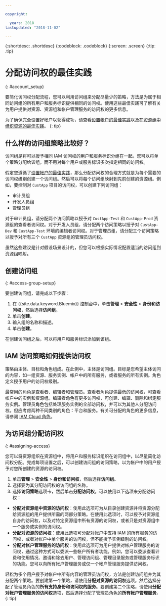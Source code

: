 ```yaml
---

copyright:

  years: 2018
lastupdated: "2018-11-02"

---
```


{:shortdesc: .shortdesc}
{:codeblock: .codeblock}
{:screen: .screen}
{:tip: .tip}

# 分配访问权的最佳实践
{: #account_setup}

要简化访问权分配流程，您可以利用访问组来分配尽量少的策略，方法是为属于相同访问组的所有用户和服务标识提供相同的访问权。使用这些最佳实践可了解有关为用户提供对资源、资源组和帐户管理服务的访问权的更多信息。

为了确保完全设置好帐户以获得成功，请查看[设置帐户的最佳实践](/docs/account/bp_account.html#account_setup)以及[在资源组中组织资源的最佳实践](/docs/resources/bestpractice_rgs.html)。
{: tip}

## 什么样的访问组策略比较好？

访问组是将可以授予相同 IAM 访问权的用户和服务标识分组在一起。您可以将单个策略分配给该组，而不用对每个用户或服务标识多次指定相同的访问权。

假定您遵循了[设置帐户的最佳实践](/docs/account/bp_account.html#account_setup)，那么分配访问权的合理方式就是为每个需要的访问权级别创建一个访问组。然后可以将每个访问组映射到先前创建的资源组。例如，要控制对 `CustApp` 项目的访问权，可以创建下列访问组：

* 审计员组
* 开发人员组
* 管理员组

对于审计员组，请分配两个访问策略以授予对 `CustApp-Test` 和 `CustApp-Prod` 资源组的查看者访问权。对于开发人员组，请分配两个访问策略以授予对 `CustApp-Dev` 和 `CustApp-Test` 环境的编辑者访问权。对于管理员组，请分配三个访问策略以授予对所有三个 `CustApp` 资源组的管理员访问权。

虽然这些建议是针对假设场景设计的，但您可以根据实际情况配置适当的访问组到资源组映射。

## 创建访问组
{: #access-group-setup}

要创建访问组，请完成以下步骤： 

1. 在 {{site.data.keyword.Bluemix}} 控制台中，单击**管理** &gt; **安全性** &gt; **身份和访问权**，然后选择**访问组**。
2. 单击**创建**。
3. 输入组的名称和描述。
4. 单击**创建**。

在创建访问组之后，可以将用户和服务标识添加到该组。

## IAM 访问策略如何提供访问权

策略由主体、目标和角色组成。在此例中，主体是访问组。目标是您希望主体访问的内容，如一组资源、服务实例、帐户中的所有服务，或者服务的所有实例。角色定义授予用户的访问权级别。

最常用的角色是查看者、编辑者和管理员。查看者角色提供最低的访问权，可查看帐户中的实例和资源组。编辑者角色有更多访问权，可创建、编辑、删除和绑定服务实例。管理员角色包括处理服务实例的全部访问权，并可以为其他人分配访问权。但应考虑两种不同类别的角色：平台和服务。有关可分配的角色的更多信息，请参阅 [IAM Cloud 角色](/docs/iam/users_roles.html#iamusermanrol)。 

## 为访问组分配访问权
{: #assigning-access}

您可以将资源组织在资源组中，将用户和服务标识组织在访问组中，以尽量简化访问权分配。完成每项设置之后，可以创建访问组的访问策略，以为帐户中的用户授予对您所创建的资源的访问权。

1. 单击**管理** &gt; **安全性** &gt; **身份和访问权**，然后选择**访问组**。
2. 选择要为其分配访问权的访问组的名称。
3. 选择**访问策略**选项卡，然后单击**分配访问权**。可以使用以下选项来分配访问权：

  * **分配对资源组中资源的访问权**：使用此选项可为从目录创建资源并将资源分配给资源组的用户提供所需的两部分策略。在使用此选项时，可以授予对资源组自身的访问权，以及对特定资源组中所有资源的访问权，或者只是对资源组中一个服务或实例的访问权。
  * **分配对资源的访问权**：使用此选项可分配对帐户中支持 IAM 的所有服务的访问权，或者对帐户中单个服务的访问权，但不能授予实例级别的访问权。
  * **分配对帐户管理服务的访问权**：使用此选项可为用户提供对帐户管理服务的访问权，通过这种方式可以委派一些帐户所有者功能。例如，您可以委派查看计费和使用情况、邀请和除去用户、管理访问组、管理目录服务或管理服务标识的功能。您可以向所有帐户管理服务或仅一个帐户管理服务提供访问权。

轻松为多个用户授予对帐户中所有内容的管理员访问权，方法是创建访问组并为其分配两个策略。要创建第一个策略，请使用**分配对资源的访问权**选项，然后选择分配了管理员角色的**所有支持身份和访问权的服务**。要创建第二个策略，请使用**分配对帐户管理服务的访问权**选项，然后选择分配了管理员角色的**所有帐户管理服务**。
{: tip}

